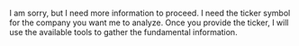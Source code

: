 I am sorry, but I need more information to proceed. I need the ticker symbol for the company you want me to analyze. Once you provide the ticker, I will use the available tools to gather the fundamental information.